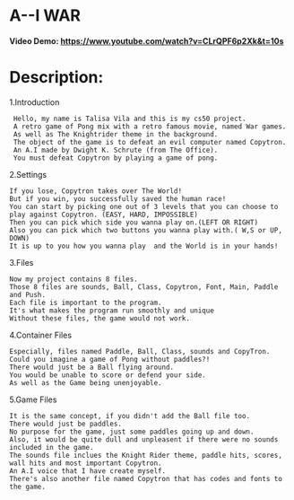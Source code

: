 # A--I WAR

#### Video Demo: https://www.youtube.com/watch?v=CLrQPF6p2Xk&t=10s

# Description:

1.Introduction
   
     Hello, my name is Talisa Vila and this is my cs50 project.
     A retro game of Pong mix with a retro famous movie, named War games. 
     As well as The Knightrider theme in the background. 
     The object of the game is to defeat an evil computer named Copytron. 
     An A.I made by Dwight K. Schrute (from The Office).
     You must defeat Copytron by playing a game of pong. 

2.Settings 
  
    If you lose, Copytron takes over The World! 
    But if you win, you successfully saved the human race! 
    You can start by picking one out of 3 levels that you can choose to play against Copytron. (EASY, HARD, IMPOSSIBLE)
    Then you can pick which side you wanna play on.(LEFT OR RIGHT)
    Also you can pick which two buttons you wanna play with.( W,S or UP, DOWN)
    It is up to you how you wanna play  and the World is in your hands!

3.Files    
   
    Now my project contains 8 files.
    Those 8 files are sounds, Ball, Class, Copytron, Font, Main, Paddle and Push.
    Each file is important to the program. 
    It's what makes the program run smoothly and unique
    Without these files, the game would not work.
    
    
4.Container Files 
   
    Especially, files named Paddle, Ball, Class, sounds and CopyTron.
    Could you imagine a game of Pong without paddles?!
    There would just be a Ball flying around.
    You would be unable to score or defend your side.
    As well as the Game being unenjoyable.
    
5.Game Files

    It is the same concept, if you didn't add the Ball file too.
    There would just be paddles.
    No purpose for the game, just some paddles going up and down.
    Also, it would be quite dull and unpleasent if there were no sounds included in the game.
    The sounds file inclues the Knight Rider theme, paddle hits, scores, wall hits and most important Copytron.
    An A.I voice that I have create myself.
    There's also another file named Copytron that has codes and fonts to the game.
